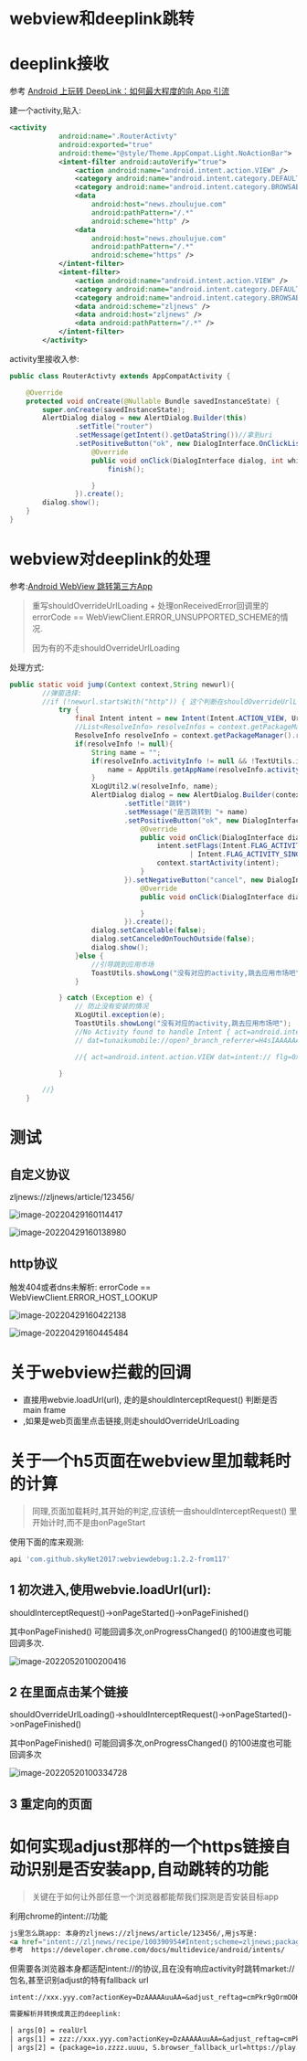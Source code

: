 # webview和deeplink跳转

# deeplink接收

参考 [Android 上玩转 DeepLink：如何最大程度的向 App 引流](https://juejin.cn/post/6844903620287135752)

建一个activity,贴入:

```xml
<activity
            android:name=".RouterActivty"
            android:exported="true"
            android:theme="@style/Theme.AppCompat.Light.NoActionBar">
            <intent-filter android:autoVerify="true">
                <action android:name="android.intent.action.VIEW" />
                <category android:name="android.intent.category.DEFAULT" />
                <category android:name="android.intent.category.BROWSABLE" />
                <data
                    android:host="news.zhoulujue.com"
                    android:pathPattern="/.*"
                    android:scheme="http" />
                <data
                    android:host="news.zhoulujue.com"
                    android:pathPattern="/.*"
                    android:scheme="https" />
            </intent-filter>
            <intent-filter>
                <action android:name="android.intent.action.VIEW" />
                <category android:name="android.intent.category.DEFAULT" />
                <category android:name="android.intent.category.BROWSABLE" />
                <data android:scheme="zljnews" />
                <data android:host="zljnews" />
                <data android:pathPattern="/.*" />
            </intent-filter>
        </activity>
```

 activity里接收入参:

```java
public class RouterActivty extends AppCompatActivity {

    @Override
    protected void onCreate(@Nullable Bundle savedInstanceState) {
        super.onCreate(savedInstanceState);
        AlertDialog dialog = new AlertDialog.Builder(this)
                .setTitle("router")
                .setMessage(getIntent().getDataString())//拿到uri
                .setPositiveButton("ok", new DialogInterface.OnClickListener() {
                    @Override
                    public void onClick(DialogInterface dialog, int which) {
                        finish();

                    }
                }).create();
        dialog.show();
    }
}
```



# webview对deeplink的处理

参考:[Android WebView 跳转第三方App](https://blog.csdn.net/Jaden_hool/article/details/60873044)

> 重写shouldOverrideUrlLoading + 处理onReceivedError回调里的errorCode == WebViewClient.ERROR_UNSUPPORTED_SCHEME的情况.
>
> 因为有的不走shouldOverrideUrlLoading

处理方式:

```java
public static void jump(Context context,String newurl){
        //弹窗选择:
        //if (!newurl.startsWith("http")) { 这个判断在shouldOverrideUrlLoading里加
            try {
                final Intent intent = new Intent(Intent.ACTION_VIEW, Uri.parse(newurl));
                //List<ResolveInfo> resolveInfos = context.getPackageManager().queryIntentActivities(intent, 0);
                ResolveInfo resolveInfo = context.getPackageManager().resolveActivity(intent, 0);
                if(resolveInfo != null){
                    String name = "";
                    if(resolveInfo.activityInfo != null && !TextUtils.isEmpty(resolveInfo.activityInfo.packageName)){
                        name = AppUtils.getAppName(resolveInfo.activityInfo.packageName);
                    }
                    XLogUtil2.w(resolveInfo, name);
                    AlertDialog dialog = new AlertDialog.Builder(context)
                            .setTitle("跳转")
                            .setMessage("是否跳转到 "+ name)
                            .setPositiveButton("ok", new DialogInterface.OnClickListener() {
                                @Override
                                public void onClick(DialogInterface dialog, int which) {
                                    intent.setFlags(Intent.FLAG_ACTIVITY_NEW_TASK
                                            | Intent.FLAG_ACTIVITY_SINGLE_TOP);
                                    context.startActivity(intent);
                                }
                            }).setNegativeButton("cancel", new DialogInterface.OnClickListener() {
                                @Override
                                public void onClick(DialogInterface dialog, int which) {

                                }
                            }).create();
                    dialog.setCancelable(false);
                    dialog.setCanceledOnTouchOutside(false);
                    dialog.show();
                }else {
                    //引导跳到应用市场
                    ToastUtils.showLong("没有对应的activity,跳去应用市场吧");
                }

            } catch (Exception e) {
                // 防止没有安装的情况
                XLogUtil.exception(e);
                ToastUtils.showLong("没有对应的activity,跳去应用市场吧");
                //No Activity found to handle Intent { act=android.intent.action.VIEW
                // dat=tunaikumobile://open?_branch_referrer=H4sIAAAAAAAAA8soKSkottLXLynNS8zMLtVLLCjQy8nMy9Z3zC7NScwuDYGIG9mrGpkYF9gmxidCxAHgNy05OAAAAA==&link_click_id=991275456483771349 flg=0x30000000 }

                //{ act=android.intent.action.VIEW dat=intent:// flg=0x30000000 }

            }

        //}
    }
```



# 测试

## 自定义协议

zljnews://zljnews/article/123456/

![image-20220429160114417](https://cdn.jsdelivr.net/gh/shuiniuhss/myimages@main/imagemac/1651219280010-image-20220429160114417.jpg)

![image-20220429160138980](https://cdn.jsdelivr.net/gh/shuiniuhss/myimages@main/imagemac/1651219299024-image-20220429160138980.jpg)

## http协议

触发404或者dns未解析: errorCode == WebViewClient.ERROR_HOST_LOOKUP

![image-20220429160422138](https://cdn.jsdelivr.net/gh/shuiniuhss/myimages@main/imagemac/1651219462183-image-20220429160422138.jpg)

![image-20220429160445484](https://cdn.jsdelivr.net/gh/shuiniuhss/myimages@main/imagemac/1651219485526-image-20220429160445484.jpg)



# 关于webview拦截的回调

* 直接用webvie.loadUrl(url), 走的是shouldInterceptRequest()  判断是否 main frame
* ,如果是web页面里点击链接,则走shouldOverrideUrlLoading

> 

# 关于一个h5页面在webview里加载耗时的计算

>  同理,页面加载耗时,其开始的判定,应该统一由shouldInterceptRequest() 里开始计时,而不是由onPageStart

使用下面的库来观测:

```groovy
api 'com.github.skyNet2017:webviewdebug:1.2.2-from117'
```

## 1 初次进入,使用webvie.loadUrl(url):

shouldInterceptRequest()->onPageStarted()->onPageFinished() 

其中onPageFinished() 可能回调多次,onProgressChanged()  的100进度也可能回调多次.

![image-20220520100200416](https://cdn.jsdelivr.net/gh/shuiniuhss/myimages@main/imagemac2/1653012120544-image-20220520100200416.jpg)

## 2 在里面点击某个链接

shouldOverrideUrlLoading()->shouldInterceptRequest()->onPageStarted()->onPageFinished()

其中onPageFinished() 可能回调多次,onProgressChanged()  的100进度也可能回调多次

![image-20220520100334728](https://cdn.jsdelivr.net/gh/shuiniuhss/myimages@main/imagemac2/1653012214774-image-20220520100334728.jpg)

## 3 重定向的页面





# 如何实现adjust那样的一个https链接自动识别是否安装app,自动跳转的功能

> 关键在于如何让外部任意一个浏览器都能帮我们探测是否安装目标app

利用chrome的intent://功能

```html
js里怎么跳app: 本身的zljnews://zljnews/article/123456/,用js写是:
<a href="intent://zljnews/recipe/100390954#Intent;scheme=zljnews;package=com.zhoulujue.news;end"> Intent scheme </a>  点击后,chrome会将url转义?
参考  https://developer.chrome.com/docs/multidevice/android/intents/
```

但需要各浏览器本身都适配intent://的协议,且在没有响应activity时跳转market://包名,甚至识别adjust的特有fallback url

```tex
intent://xxx.yyy.com?actionKey=DzAAAAAuuAA=&adjust_reftag=cmPkr9gOrmOOK#Intent;scheme=zzz;package=io.zzzz.uuuu;S.market_referrer=adjust_reftag%3DcmPkr9gOrmOOK;S.browser_fallback_url=https%3A%2F%2Fplay.google.com%2Fstore%2Fapps%2Fdetails%3Fid%3Dio.zzzz.uuuu%26referrer%3Dadjust_reftag%253DcmPkr9gOrimOOK;end

需要解析并转换成真正的deeplink:

│ args[0] = realUrl
│ args[1] = zzz://xxx.yyy.com?actionKey=DzAAAAAuuAA=&adjust_reftag=cmPkr9gOrmOOK
│ args[2] = {package=io.zzzz.uuuu, S.browser_fallback_url=https://play.google.com/store/apps/details?id=io.zzzz.uuuu&referrer=adjust_reftag%3DcmPkr9giOrmOOK, scheme=zzz, S.market_referrer=adjust_reftag=cmPkr9gOrmOOK}
```

